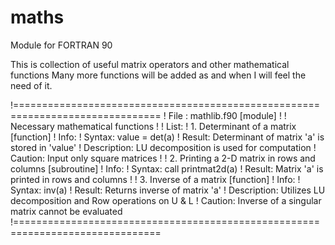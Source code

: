 maths
=====
Module for FORTRAN 90

This is collection of useful matrix operators and other mathematical functions
Many more functions will be added as and when I will feel the need of it.

!===============================================================================
! File : mathlib.f90 [module]
!
! Necessary mathematical functions
!
! List:
! 1. Determinant of a matrix [function]
! Info:
! Syntax: value = det(a)
! Result: Determinant of matrix 'a' is stored in 'value'
! Description: LU decomposition is used for computation
! Caution: Input only square matrices
!
! 2. Printing a 2-D matrix in rows and columns [subroutine]
! Info:
! Syntax: call printmat2d(a)
! Result: Matrix 'a' is printed in rows and columns
!
! 3. Inverse of a matrix [function]
! Info:
! Syntax: inv(a)
! Result: Returns inverse of matrix 'a'
! Description: Utilizes LU decomposition and Row operations on U & L
! Caution: Inverse of a singular matrix cannot be evaluated
!===============================================================================
